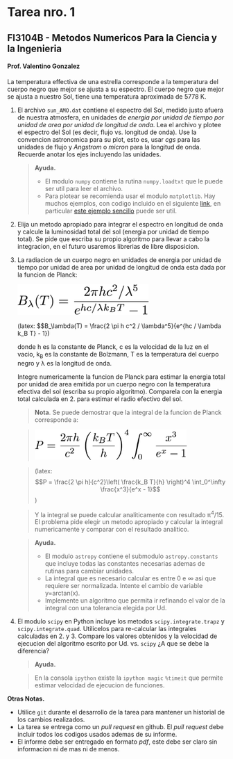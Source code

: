 # Tarea nro. 1
## FI3104B - Metodos Numericos Para la Ciencia y la Ingenieria
#### Prof. Valentino Gonzalez

La temperatura effectiva de una estrella corresponde a la temperatura del cuerpo negro que mejor se ajusta a su espectro. El cuerpo negro que mejor se ajusta a nuestro Sol, tiene una temperatura aproximada de 5778 K.

1. El archivo `sun_AMO.dat` contiene el espectro del Sol, medido justo afuera de nuestra atmosfera, en unidades de *energia por unidad de tiempo por unidad de area por unidad de longitud de onda*. Lea el archivo y plotee el espectro del Sol (es decir, flujo vs. longitud de onda). Use la convencion astronomica para su plot, esto es, usar *cgs* para las unidades de flujo y *Angstrom* o *micron* para la longitud de onda. Recuerde anotar los ejes incluyendo las unidades.

	> __Ayuda.__
	>- El modulo `numpy` contiene la rutina `numpy.loadtxt` que le puede ser util para leer el archivo.
	>- Para plotear se recomienda usar el modulo `matplotlib`. Hay muchos ejemplos, con codigo incluido en el siguiente [link](http://matplotlib.org/gallery.html), en particular [este ejemplo sencillo](http://matplotlib.org/examples/pylab_examples/simple_plot.html) puede ser util.

2. Elija un metodo apropiado para integrar el espectro en longitud de onda y calcule la luminosidad total del sol (energia por unidad de tiempo total). Se pide que escriba su propio algoritmo para llevar a cabo la integracion, en el futuro usaremos librerias de libre disposicion.

3. La radiacion de un cuerpo negro en unidades de energia por unidad de tiempo por unidad de area por unidad de longitud de onda esta dada por la funcion de Planck:

	<img src='eqs/planck.png' alt='Plank' height='70'>

	(latex: $$B_\lambda(T) = \frac{2 \pi h c^2 / \lambda^5}{e^{hc / \lambda k_B T} - 1})

	donde h es la constante de Planck, c es la velocidad de la luz en el vacio, k<sub>B</sub> es la constante de Bolzmann, T es la temperatura del cuerpo negro y &lambda; es la longitud de onda.

	Integre numericamente la funcion de Planck para estimar la energia total por unidad de area emitida por un cuerpo negro con la temperatura efectiva del sol (escriba su propio algoritmo). Comparela con la energia total calculada en 2. para estimar el radio efectivo del sol.

	>__Nota__. Se puede demostrar que la integral de la funcion de Planck corresponde a:

	><img src='eqs/planck_integrated.png' alt='Plank Integrated' height='70'>

	>(latex: $$P = \frac{2 \pi h}{c^2}\left( \frac{k_B T}{h} \right)^4 \int_0^\infty \frac{x^3}{e^x - 1}$$)

	>Y la integral se puede calcular analiticamente con resultado &pi;<sup>4</sup>/15. El problema pide elegir un metodo apropiado y calcular la integral numericamente y comparar con el resultado analitico.

	>__Ayuda.__
	>- El modulo `astropy` contiene el submodulo `astropy.constants` que incluye todas las constantes necesarias ademas de rutinas para cambiar unidades.
	>- La integral que es necesario calcular es entre 0 e &infin; asi que requiere ser normalizada. Intente el cambio de variable y=arctan(x).
	>- Implemente un algoritmo que permita ir refinando el valor de la integral con una tolerancia elegida por Ud.

4. El modulo `scipy` en Python incluye los metodos `scipy.integrate.trapz` y `scipy.integrate.quad`. Utilicelos para re-calcular las integrales calculadas en 2. y 3. Compare los valores obtenidos y la velocidad de ejecucion del algoritmo escrito por Ud. vs. `scipy` ¿A que se debe la diferencia?

	>__Ayuda.__

	>En la consola `ipython` existe la `ipython magic` `%timeit` que permite estimar velocidad de ejecucion de funciones.


__Otras Notas.__
- Utilice `git` durante el desarrollo de la tarea para mantener un historial de los cambios realizados.
- La tarea se entrega como un *pull request* en github. El *pull request* debe incluir todos los codigos usados ademas de su informe.
- El informe debe ser entregado en formato *pdf*, este debe ser claro sin informacion ni de mas ni de menos.
